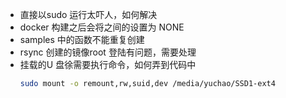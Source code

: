 
- 直接以sudo 运行太吓人，如何解决
- docker 构建之后会将之间的设置为 NONE
- samples  中的函数不能重复创建
- rsync 创建的镜像root 登陆有问题，需要处理
- 挂载的U 盘徐需要执行命令，如何弄到代码中
  ```bash
  sudo mount -o remount,rw,suid,dev /media/yuchao/SSD1-ext4
  ```

